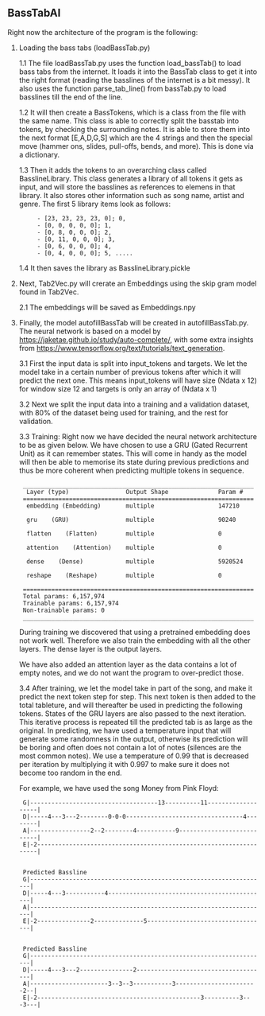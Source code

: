 ## BassTabAI
 
Right now the architecture of the program is the following:

1. Loading the bass tabs (loadBassTab.py)

	1.1 The file loadBassTab.py uses the function load_bassTab() to load bass tabs from the internet. It loads it into the BassTab class to get it into the right format (reading the basslines of the internet is a bit messy). It also uses the function parse_tab_line() from bassTab.py to load basslines till the end of the line.
	
	1.2 It will then create a BassTokens, which is a class from the file with the same name. This class is able to correctly split the basstab into tokens, by checking the surrounding notes. 
	It is able to store them into the next format [E,A,D,G,S] which are the 4 strings and then the special move (hammer ons, slides, pull-offs, bends, and more). This is done via a dictionary.
		
	1.3 Then it adds the tokens to an overarching class called BasslineLibrary. This class generates a library of all tokens it gets as input, and will store the basslines as references to elemens in that library. It also stores other information such as song name, artist and genre. The first 5 library items look as follows:
	
			- [23, 23, 23, 23, 0]; 0,
			- [0, 0, 0, 0, 0]; 1,
			- [0, 8, 0, 0, 0]; 2,
			- [0, 11, 0, 0, 0]; 3,
			- [0, 6, 0, 0, 0]; 4,
			- [0, 4, 0, 0, 0]; 5, .....
	
	1.4 It then saves the library as BasslineLibrary.pickle

2. Next, Tab2Vec.py will crerate an Embeddings using the skip gram model found in Tab2Vec.

	2.1 The embeddings will be saved as Embeddings.npy

3. Finally, the model autofillBassTab will be created in autofillBassTab.py. The neural network is based on a model by https://jaketae.github.io/study/auto-complete/, with some extra insights from https://www.tensorflow.org/text/tutorials/text_generation. 

	3.1 First the input data is split into input_tokens and targets. We let the model take in a certain number of previous tokens after which it will predict the next one. This means input_tokens will have size (Ndata x 12) for window size 12 and targets is only an array of (Ndata x 1)
	
	3.2 Next we split the input data into a training and a validation dataset, with 80% of the dataset being used for training, and the rest for validation.
	
	3.3 Training: Right now we have decided the neural network architecture to be as given below. We have chosen to use a GRU (Gated Recurrent Unit) as it can remember states. This will come in handy as the model will then be able to memorise its state during previous predictions and thus be more coherent when predicting multiple tokens in sequence.
		
		_________________________________________________________________
		 Layer (type)                Output Shape              Param #   
		=================================================================
		 embedding (Embedding)       multiple                  147210    
																		 
		 gru    (GRU)                multiple                  90240     
																		 
		 flatten    (Flatten)        multiple                  0         
																		 
		 attention    (Attention)    multiple                  0         
																		 
		 dense    (Dense)            multiple                  5920524   
																		 
		 reshape    (Reshape)        multiple                  0         
																		 
		=================================================================
		Total params: 6,157,974
		Trainable params: 6,157,974
		Non-trainable params: 0
		_________________________________________________________________
		
	During training we discovered that using a pretrained embedding does not work well. Therefore we also train the embedding with all the other layers. The dense layer is the output layers. 
		
	We have also added an attention layer as the data contains a lot of empty notes, and we do not want the program to over-predict those.	

	3.4 After training, we let the model take in part of the song, and make it predict the next token step for step. This next token is then added to the total tableture, and will thereafter be used in predicting the following tokens. States of the GRU layers are also passed to the next iteration. This iterative process is repeated till the predicted tab is as large as the original. 
		In predicting, we have used a temperature input that will generate some randomness in the output, otherwise its prediction will be boring and often does not contain a lot of notes (silences are the most common notes). We use a temperature of 0.99 that is decreased per iteration by multiplying it with 0.997 to make sure it does not become too random in the end. 
	
	For example, we have used the song  Money from Pink Floyd:

		G|------------------------------------13----------11-------------------|
		D|-----4---3---2--------0-0-0---------------------------------4--------|
		A|-----------------2--2--------4-----------9---------------------------|
		E|-2-------------------------------------------------------------------| 


		Predicted Bassline
		G|-------------------------------------------------------------------|
		D|-----4---3-----------4---------------------------------------------|
		A|-------------------------------------------------------------------|
		E|-2---------------2--------------5----------------------------------| 


		Predicted Bassline
		G|-------------------------------------------------------------------|
		D|-----4---3---2---------------2-------------------------------------|
		A|----------------------3--3--3-----------3-----------------------2--|
		E|-2----------------------------------------------3----------3---3---| 